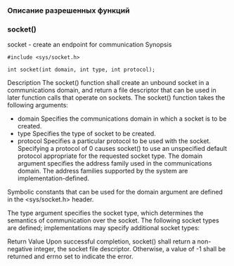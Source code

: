 ### Описание разрешенных функций

### socket()
socket - create an endpoint for communication
Synopsis
```
#include <sys/socket.h>

int socket(int domain, int type, int protocol);
```
Description
The socket() function shall create an unbound socket in a communications domain, and return a file descriptor that can be used in later function calls that operate on sockets.
The socket() function takes the following arguments:

- domain
Specifies the communications domain in which a socket is to be created.
- type
Specifies the type of socket to be created.
- protocol
Specifies a particular protocol to be used with the socket. Specifying a protocol of 0 causes socket() to use an unspecified default protocol appropriate for the requested socket type.
The domain argument specifies the address family used in the communications domain. The address families supported by the system are implementation-defined.

Symbolic constants that can be used for the domain argument are defined in the <sys/socket.h> header.

The type argument specifies the socket type, which determines the semantics of communication over the socket. The following socket types are defined; implementations may specify additional socket types:

Return Value
Upon successful completion, socket() shall return a non-negative integer, the socket file descriptor. Otherwise, a value of -1 shall be returned and errno set to indicate the error.